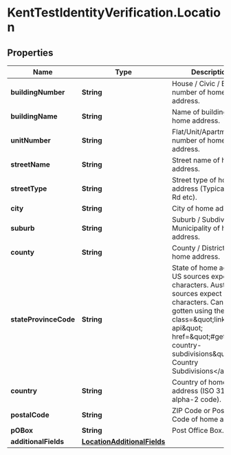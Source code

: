 # KentTestIdentityVerification.Location

## Properties

Name | Type | Description | Notes
------------ | ------------- | ------------- | -------------
**buildingNumber** | **String** | House / Civic / Building number of home address. | [optional] 
**buildingName** | **String** | Name of building of home address. | [optional] 
**unitNumber** | **String** | Flat/Unit/Apartment number of home address. | [optional] 
**streetName** | **String** | Street name of home address. | [optional] 
**streetType** | **String** | Street type of home address (Typically St, Rd etc). | [optional] 
**city** | **String** | City of home address. | [optional] 
**suburb** | **String** | Suburb / Subdivision / Municipality of home address. | [optional] 
**county** | **String** | County / District of home address. | [optional] 
**stateProvinceCode** | **String** | State of home address. US sources expect 2 characters. Australian sources expect 2 or 3 characters. Can be gotten using the &lt;a class&#x3D;\&quot;link-to-api\&quot; href&#x3D;\&quot;#get-country-subdivisions\&quot;&gt;Get Country Subdivisions&lt;/a&gt; call. | [optional] 
**country** | **String** | Country of home address (ISO 3166-1 alpha-2 code). | [optional] 
**postalCode** | **String** | ZIP Code or Postal Code of home address. | [optional] 
**pOBox** | **String** | Post Office Box. | [optional] 
**additionalFields** | [**LocationAdditionalFields**](LocationAdditionalFields.md) |  | [optional] 


